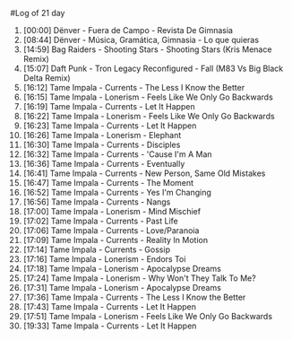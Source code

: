 #Log of 21 day

1. [00:00] Dënver - Fuera de Campo - Revista De Gimnasia
1. [08:44] Dënver - Música, Gramática, Gimnasia - Lo que quieras
1. [14:59] Bag Raiders - Shooting Stars - Shooting Stars (Kris Menace Remix)
1. [15:07] Daft Punk - Tron Legacy Reconfigured - Fall (M83 Vs Big Black Delta Remix)
1. [16:12] Tame Impala - Currents - The Less I Know the Better
1. [16:15] Tame Impala - Lonerism - Feels Like We Only Go Backwards
1. [16:19] Tame Impala - Currents - Let It Happen
1. [16:22] Tame Impala - Lonerism - Feels Like We Only Go Backwards
1. [16:23] Tame Impala - Currents - Let It Happen
1. [16:26] Tame Impala - Lonerism - Elephant
1. [16:30] Tame Impala - Currents - Disciples
1. [16:32] Tame Impala - Currents - 'Cause I'm A Man
1. [16:36] Tame Impala - Currents - Eventually
1. [16:41] Tame Impala - Currents - New Person, Same Old Mistakes
1. [16:47] Tame Impala - Currents - The Moment
1. [16:52] Tame Impala - Currents - Yes I'm Changing
1. [16:56] Tame Impala - Currents - Nangs
1. [17:00] Tame Impala - Lonerism - Mind Mischief
1. [17:02] Tame Impala - Currents - Past Life
1. [17:06] Tame Impala - Currents - Love/Paranoia
1. [17:09] Tame Impala - Currents - Reality In Motion
1. [17:14] Tame Impala - Currents - Gossip
1. [17:16] Tame Impala - Lonerism - Endors Toi
1. [17:18] Tame Impala - Lonerism - Apocalypse Dreams
1. [17:24] Tame Impala - Lonerism - Why Won't They Talk To Me?
1. [17:31] Tame Impala - Lonerism - Apocalypse Dreams
1. [17:36] Tame Impala - Currents - The Less I Know the Better
1. [17:43] Tame Impala - Currents - Let It Happen
1. [17:51] Tame Impala - Lonerism - Feels Like We Only Go Backwards
1. [19:33] Tame Impala - Currents - Let It Happen
